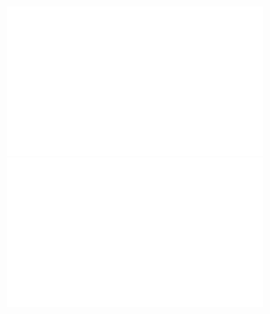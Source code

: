 ![](https://raw.githubusercontent.com/KasperBosteels/readme/master/generated/overview.svg#gh-dark-mode-only)
![](https://raw.githubusercontent.com/KasperBosteels/readme/master/generated/languages.svg#gh-dark-mode-only)
